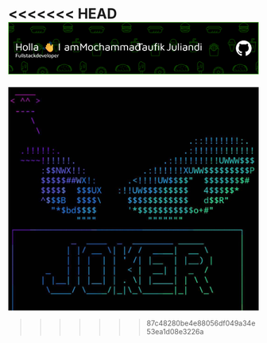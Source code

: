 

<!--
**MochammadTaufikJuliandi/MochammadTaufikJuliandi** is a ✨ _special_ ✨ repository because its `README.md` (this file) appears on your GitHub profile.

Here are some ideas to get you started:

- 🔭 I’m currently working on ...
- 🌱 I’m currently learning ...
- 👯 I’m looking to collaborate on ...
- 🤔 I’m looking for help with ...
- 💬 Ask me about ...
- 📫 How to reach me: ...
- 😄 Pronouns: ...
- ⚡ Fun fact: ...
-->
<<<<<<< HEAD
![p](/github-header-image%20(1).png)
=======
![p](https://raw.githubusercontent.com/Bhai4You/bhai4you/master/msg5780888591-38934.jpg)
>>>>>>> 87c48280be4e88056df049a34e53ea1d08e3226a
